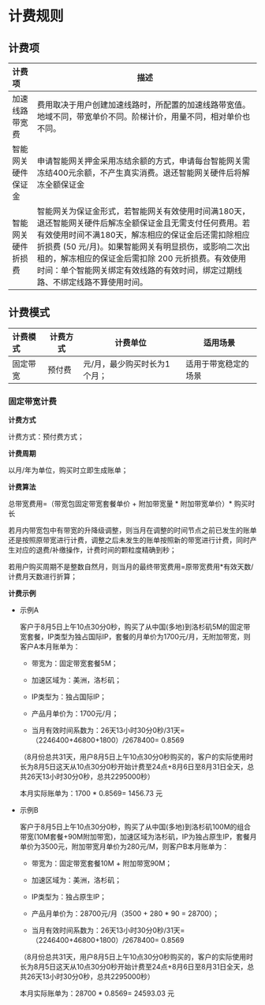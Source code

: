 # **计费规则**

## **计费项**

| 计费项             | 描述                                                         |
| :----------------- | ------------------------------------------------------------ |
| 加速线路带宽费     | 费用取决于用户创建加速线路时，所配置的加速线路带宽值。地域不同，带宽单价不同。阶梯计价，用量不同，相对单价也不同。 |
| 智能网关硬件保证金 | 申请智能网关押金采用冻结余额的方式，申请每台智能网关需冻结400元余额，不产生真实消费。退还智能网关硬件后将解冻全额保证金 |
| 智能网关硬件折损费 | 智能网关为保证金形式，若智能网关有效使用时间满180天，退还智能网关硬件后解冻全额保证金且无需支付任何费用。若有效使用时间不满180天，解冻相应的保证金后还需扣除相应折损费 (50 元/月)。如果智能网关有明显损伤，或影响二次出租的，解冻相应的保证金后需扣除 200 元折损费。有效使用时间：单个智能网关绑定有效线路的有效时间，绑定过期线路、不绑定线路不算使用时间。 |

## **计费模式**

| 计费模式 | 计费方式 | 计费单位                     | 适用场景             |
| :------- | -------- | ---------------------------- | -------------------- |
| 固定带宽 | 预付费   | 元/月，最少购买时长为1个月； | 适用于带宽稳定的场景 |

### **固定带宽计费**

**计费方式** 

计费方式：预付费方式；

**计费周期**

以月/年为单位，购买时立即生成账单；

**计费算法**

总带宽费用=（带宽包固定带宽套餐单价 +  附加带宽量 * 附加带宽单价）* 购买时长

若月内带宽包中有带宽的升降级调整，则当月在调整的时间节点之前已发生的账单还是按照原带宽进行计费，调整之后未发生的账单按照新的带宽进行计费，同时产生对应的退费/补缴操作，计费时间的颗粒度精确到秒；

若用户购买周期不是整数自然月，则当月的最终带宽费用=原带宽费用*有效天数/计费月天数进行折算；

**计费示例**

* 示例A

    客户于8月5日上午10点30分0秒，购买了从中国(多地)到洛杉矶5M的固定带宽套餐，IP类型为独占国际IP，套餐的月单价为1700元/月，无附加带宽，则客户A本月账单为：
    
    * 带宽为：固定带宽套餐5M；    
    
    * 加速区域为：美洲，洛杉矶；
    
    * IP类型为：独占国际IP；
    
    * 产品月单价为：1700元/月；     
    
    * 当月有效时间系数为：26天13小时30分0秒/31天=（2246400+46800+1800）/2678400= 0.8569  
    
    （8月份总共31天，用户8月5日上午10点30分0秒购买的，客户的实际使用时长为8月5日这天从10点30分0秒开始计费至24点+8月6日至8月31日全天，总共26天13小时30分0秒，总共2295000秒）
    
    本月实际账单为：1700 * 0.8569= 1456.73 元



* 示例B

    客户于8月5日上午10点30分0秒，购买了从中国(多地)到洛杉矶100M的组合带宽(10M套餐+90M附加带宽)，加速区域为洛杉矶，IP为独占原生IP，套餐月单价为3500元，附加带宽月单价为280元/M，则客户B本月账单为：
    
    * 带宽为：固定带宽套餐10M + 附加带宽90M；
    
    * 加速区域为：美洲，洛杉矶；
    
    * IP类型为：独占原生IP；
    
    * 产品月单价为：28700元/月（3500 + 280 * 90 = 28700）；     
    
    * 当月有效时间系数为：26天13小时30分0秒/31天=（2246400+46800+1800）/2678400= 0.8569  
    
    （8月份总共31天，用户8月5日上午10点30分0秒购买的，客户的实际使用时长为8月5日这天从10点30分0秒开始计费至24点+8月6日至8月31日全天，总共26天13小时30分0秒，总共2295000秒）
    
    本月实际账单为：28700 * 0.8569= 24593.03 元

